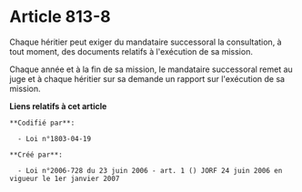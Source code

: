 # Article 813-8

Chaque héritier peut exiger du mandataire successoral la consultation, à tout moment, des documents relatifs à l'exécution de
sa mission.

Chaque année et à la fin de sa mission, le mandataire successoral remet au juge et à chaque héritier sur sa demande un
rapport sur l'exécution de sa mission.

**Liens relatifs à cet article**

	**Codifié par**:

	  - Loi n°1803-04-19

	**Créé par**:

	  - Loi n°2006-728 du 23 juin 2006 - art. 1 () JORF 24 juin 2006 en vigueur le 1er janvier 2007
